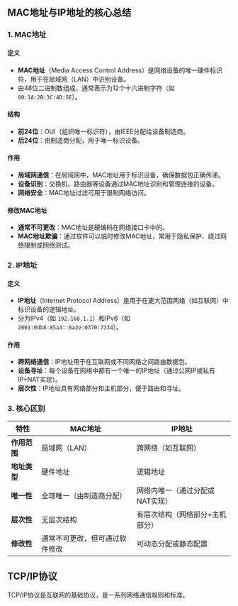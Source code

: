 
## MAC地址与IP地址的核心总结

### 1. MAC地址
#### 定义
- **MAC地址**（Media Access Control Address）是网络设备的唯一硬件标识符，用于在局域网（LAN）中识别设备。
- 由48位二进制数组成，通常表示为12个十六进制字符（如 `00:1A:2B:3C:4D:5E`）。

#### 结构
- **前24位**：OUI（组织唯一标识符），由IEEE分配给设备制造商。
- **后24位**：由制造商分配，用于唯一标识设备。

#### 作用
- **局域网通信**：在局域网中，MAC地址用于标识设备，确保数据包正确传递。
- **设备识别**：交换机、路由器等设备通过MAC地址识别和管理连接的设备。
- **网络安全**：MAC地址过滤可用于限制网络访问。

#### 修改MAC地址
- **通常不可更改**：MAC地址是硬编码在网络接口卡中的。
- **MAC地址欺骗**：通过软件可以临时修改MAC地址，常用于隐私保护、绕过网络限制或网络测试。


### 2. IP地址
#### 定义
- **IP地址**（Internet Protocol Address）是用于在更大范围网络（如互联网）中标识设备的逻辑地址。
- 分为IPv4（如 `192.168.1.1`）和IPv6（如 `2001:0db8:85a3::8a2e:0370:7334`）。

#### 作用
- **跨网络通信**：IP地址用于在互联网或不同网络之间路由数据包。
- **设备寻址**：每个设备在网络中都有一个唯一的IP地址（通过公网IP或私有IP+NAT实现）。
- **层次性**：IP地址具有网络部分和主机部分，便于路由和寻址。


### 3. 核心区别
| 特性            | MAC地址                          | IP地址                          |
|-----------------|----------------------------------|---------------------------------|
| **作用范围**     | 局域网（LAN）                    | 跨网络（如互联网）              |
| **地址类型**     | 硬件地址                         | 逻辑地址                        |
| **唯一性**       | 全球唯一（由制造商分配）         | 网络内唯一（通过分配或NAT实现） |
| **层次性**       | 无层次结构                       | 有层次结构（网络部分+主机部分） |
| **修改性**       | 通常不可更改，但可通过软件修改   | 可动态分配或静态配置            |

## TCP/IP协议
TCP/IP协议是互联网的基础协议，是一系列网络通信规则和标准。
